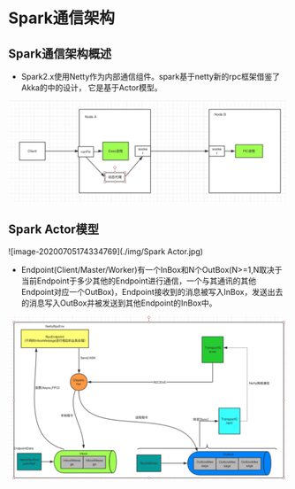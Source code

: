 # Spark通信架构

## Spark通信架构概述

* Spark2.x使用Netty作为内部通信组件。spark基于netty新的rpc框架借鉴了Akka的中的设计， 它是基于Actor模型。

![组件通信](../源码分析/img/组件通信.jpg)

## Spark Actor模型

!\[image-20200705174334769]\(./img/Spark Actor.jpg)

* Endpoint(Client/Master/Worker)有一个InBox和N个OutBox(N>=1,N取决于当前Endpoint于多少其他的Endpoint进行通信，一个与其通讯的其他Endpoint对应一个OutBox)，Endpoint接收到的消息被写入InBox，发送出去的消息写入OutBox并被发送到其他Endpoint的InBox中。

![Spark通信机制原理](../源码分析/img/Spark通信机制原理.png)
